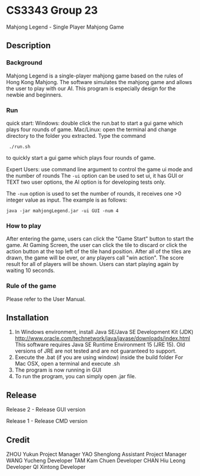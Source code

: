 # CS3343 Group 23

Mahjong Legend - Single Player Mahjong Game

Description
-----------------------------------------------------------------------------------------------------
### Background

Mahjong Legend is a single-player mahjong game based on the rules of Hong Kong Mahjong. The software simulates the mahjong game and allows the user to play with our AI. This program is especially design
for the newbie and beginners.

### Run

quick start:
Windows: double click the run.bat to start a gui game which plays four rounds of game.
Mac/Linux: open the terminal and change directory to the folder you extracted. Type the command

```
 ./run.sh
```

to quickly start a gui game which plays four rounds of game.

Expert Users:
use command line argument to control the game ui mode and the number of rounds
The `-ui` option can be used to set ui, it has GUI or TEXT two user options, the AI option is for developing tests only. 

The `-num` option is used to set the number of rounds, it receives one >0 integer value as input.
The example is as follows:

```
java -jar mahjongLegend.jar -ui GUI -num 4
```

### How to play

After entering the game, users can click the "Game Start" button to start the game. 
At Gaming Screen, the user can click the tile to discard or click the action button at the top left of the tile hand position.
After all of the tiles are drawn, the game will be over, or any players call "win action". The score result for all of players will be shown.
Users can start playing again by waiting 10 seconds.

### Rule of the game

Please refer to the User Manual.

Installation
------------------------------------------------------------------------------------------------------
1. In Windows environment, install Java SE/Java SE Development Kit (JDK)
   http://www.oracle.com/technetwork/java/javase/downloads/index.html
   This software requires Java SE Runtime Environment 15 (JRE 15). Old versions of JRE are not tested and are not guaranteed to support.
2. Execute the .bat (if you are using window) inside the build folder
   For Mac OSX, open a terminal and execute .sh
3. The program is now running in GUI
4. To run the program, you can simply open .jar file.

Release
-------------------------------------------------------------------------------------------------------
Release 2 - Release GUI version

Release 1 - Release CMD version

## Credit

ZHOU Yukun                Project Manager
YAO Shenglong            Assistant Project Manager
WANG Yucheng           Developer
TAM Kam Chuen         Developer
CHAN Hiu Leong         Developer
QI Xintong                    Developer 
